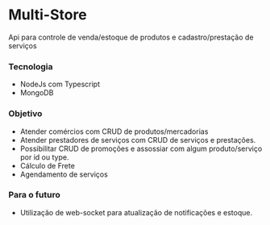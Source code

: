 # Multi-Store
Api para controle de venda/estoque de produtos e cadastro/prestação de serviços

### Tecnologia
- NodeJs com Typescript
- MongoDB

### Objetivo
- Atender comércios com CRUD de produtos/mercadorias
- Atender prestadores de serviços com CRUD de serviços e prestações.
- Possibilitar CRUD de promoções e assossiar com algum produto/serviço por id ou type.
- Cálculo de Frete
- Agendamento de serviços

### Para o futuro
- Utilização de web-socket para atualização de notificações e estoque.
